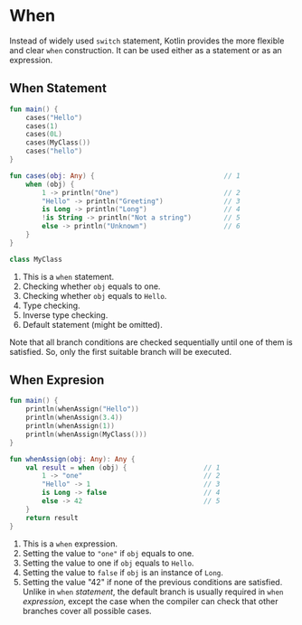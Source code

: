 # When

Instead of widely used `switch` statement, Kotlin provides the more flexible and clear `when` construction. It can be used either as a statement or as an expression.

## When Statement

<div class="language-kotlin" theme="idea" data-min-compiler-version="1.3">

```kotlin
fun main() {
    cases("Hello")
    cases(1)
    cases(0L)
    cases(MyClass())
    cases("hello")
}

fun cases(obj: Any) {                                // 1
    when (obj) {
        1 -> println("One")                          // 2
        "Hello" -> println("Greeting")               // 3
        is Long -> println("Long")                   // 4
        !is String -> println("Not a string")        // 5
        else -> println("Unknown")                   // 6
    }   
}

class MyClass
```

</div>

1. This is a `when` statement. 
2. Checking whether `obj` equals to one.
3. Checking whether `obj` equals to `Hello`.
4. Type checking.
5. Inverse type checking.
6. Default statement (might be omitted).

Note that all branch conditions are checked sequentially until one of them is satisfied. So, only the first suitable branch will be executed.   

## When Expresion

<div class="language-kotlin" theme="idea" data-min-compiler-version="1.3">

```kotlin
fun main() {
    println(whenAssign("Hello"))
    println(whenAssign(3.4))
    println(whenAssign(1))
    println(whenAssign(MyClass()))
}

fun whenAssign(obj: Any): Any {
    val result = when (obj) {                   // 1
        1 -> "one"                              // 2
        "Hello" -> 1                            // 3
        is Long -> false                        // 4
        else -> 42                              // 5
    }
    return result
}
```

</div>

1. This is a `when` expression. 
2. Setting the value to `"one"` if `obj` equals to one.
3. Setting the value to one if `obj` equals to `Hello`.
4. Setting the value to `false` if `obj` is an instance of `Long`.
5. Setting the value "42" if none of the previous conditions are satisfied. Unlike in `when` _statement_, the default branch is usually required in `when` _expression_, except the case when the compiler can check that other branches cover all possible cases.
